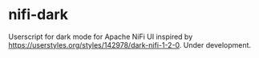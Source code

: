 # nifi-dark
Userscript for dark mode for Apache NiFi UI inspired by https://userstyles.org/styles/142978/dark-nifi-1-2-0. Under development.
